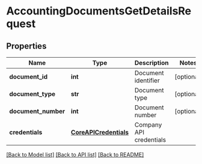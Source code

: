 # AccountingDocumentsGetDetailsRequest

## Properties
Name | Type | Description | Notes
------------ | ------------- | ------------- | -------------
**document_id** | **int** | Document identifier | [optional] 
**document_type** | **str** | Document type | [optional] 
**document_number** | **int** | Document number | [optional] 
**credentials** | [**CoreAPICredentials**](CoreAPICredentials.md) | Company API credentials | 

[[Back to Model list]](../README.md#documentation-for-models) [[Back to API list]](../README.md#documentation-for-api-endpoints) [[Back to README]](../README.md)


